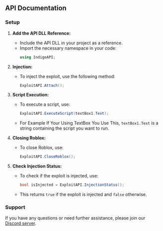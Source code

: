## API Documentation

### Setup

1. **Add the API DLL Reference:**
   - Include the API DLL in your project as a reference.
   - Import the necessary namespace in your code:
     ```csharp
     using IndigoAPI;
     ```

2. **Injection:**
   - To inject the exploit, use the following method:
     ```csharp
     ExploitAPI.Attach();
     ```

3. **Script Execution:**
   - To execute a script, use:
     ```csharp
     ExploitAPI.ExecuteScript(textBox1.Text);
     ```
   - For Example If Your Using TextBox You Use This, `textBox1.Text` is a string containing the script you want to run.

4. **Closing Roblox:**
   - To close Roblox, use:
     ```csharp
     ExploitAPI.CloseRoblox();
     ```

5. **Check Injection Status:**
   - To check if the exploit is injected, use:
     ```csharp
     bool isInjected = ExploitAPI.InjectionStatus();
     ```
   - This returns `true` if the exploit is injected and `false` otherwise.

### Support
If you have any questions or need further assistance, please join our [Discord server](https://discord.gg/getindigo).
